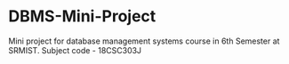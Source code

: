 # DBMS-Mini-Project
Mini project for database management systems course in 6th Semester at SRMIST. Subject code - 18CSC303J
